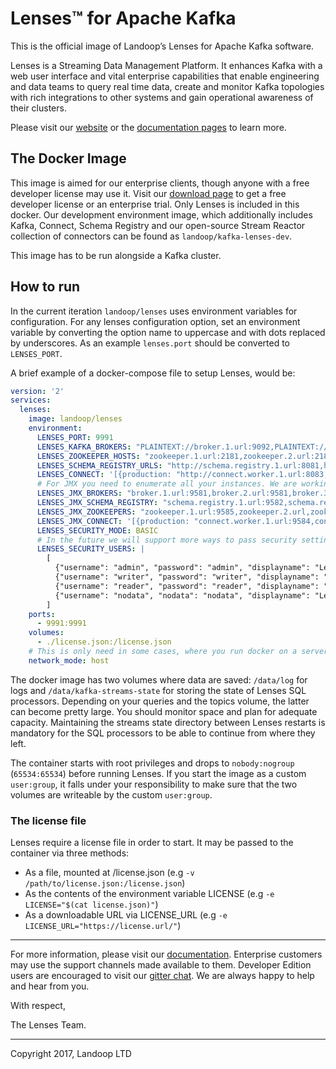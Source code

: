 # Lenses™ for Apache Kafka

This is the official image of Landoop’s Lenses for Apache Kafka software.

Lenses is a Streaming Data Management Platform. It enhances Kafka with a web user interface and vital enterprise capabilities that enable engineering and data teams to query real time data, create and monitor Kafka topologies with rich integrations to other systems and gain operational awareness of their clusters.

Please visit our [website](https://www.landoop.com/) or the [documentation pages](https://www.landoop.com/docs/lenses/lenses/) to learn more.


## The Docker Image

This image is aimed for our enterprise clients, though anyone with a free developer license may use it. Visit our [download page](https://www.landoop.com/downloads/) to get a free developer license or an enterprise trial.
Only Lenses is included in this docker. Our development environment image, which additionally includes Kafka, Connect, Schema Registry and our open-source Stream Reactor collection of connectors can be found as `landoop/kafka-lenses-dev`.

This image has to be run alongside a Kafka cluster.


## How to run

In the current iteration `landoop/lenses` uses environment variables for configuration. For any lenses configuration option, set an environment variable by converting the option name to uppercase and with dots replaced by underscores. As an example `lenses.port` should be converted to `LENSES_PORT`.

A brief example of a docker-compose file to setup Lenses, would be:

```yaml
version: '2'
services:
  lenses:
    image: landoop/lenses
    environment:
      LENSES_PORT: 9991
      LENSES_KAFKA_BROKERS: "PLAINTEXT://broker.1.url:9092,PLAINTEXT://broker.2.url:9092"
      LENSES_ZOOKEEPER_HOSTS: "zookeeper.1.url:2181,zookeeper.2.url:2181/znode"
      LENSES_SCHEMA_REGISTRY_URLS: "http://schema.registry.1.url:8081,http://schema.registry.2.url:8081"
      LENSES_CONNECT: '[{production: "http://connect.worker.1.url:8083,http://connect.worker.2.url:8083"}]'
      # For JMX you need to enumerate all your instances. We are working to improve this.
      LENSES_JMX_BROKERS: "broker.1.url:9581,broker.2.url:9581,broker.3.url:9581"
      LENSES_JMX_SCHEMA_REGISTRY: "schema.registry.1.url:9582,schema.registry.2.url:9582"
      LENSES_JMX_ZOOKEEPERS: "zookeeper.1.url:9585,zookeeper.2.url,zookeeper.1.url:9585,zookeeper.3.url:9585"
      LENSES_JMX_CONNECT: '[{production: "connect.worker.1.url:9584,connect.worker.2.url:9584,connect.worker.3.url:9584"}]'
      LENSES_SECURITY_MODE: BASIC
      # In the future we will support more ways to pass security settings.
      LENSES_SECURITY_USERS: |
        [
          {"username": "admin", "password": "admin", "displayname": "Lenses Admin", "roles": ["admin", "write", "read"]},
          {"username": "writer", "password": "writer", "displayname": "Lenses Writer", "roles": ["read", "write"]},
          {"username": "reader", "password": "reader", "displayname": "Lenses Reader", "roles": ["read"]},
          {"username": "nodata", "nodata": "nodata", "displayname": "Lenses NoData", "roles": ["nodata"]}
        ]
    ports:
      - 9991:9991
    volumes:
      - ./license.json:/license.json
    # This is only need in some cases, where you run docker on a server that also hosts a service from the Kafka cluster
    network_mode: host
```

The docker image has two volumes where data are saved: `/data/log` for logs and `/data/kafka-streams-state` for storing the state of Lenses SQL processors. Depending on your queries and the topics volume, the latter can become pretty large. You should monitor space and plan for adequate capacity. Maintaining the streams state directory between Lenses restarts is mandatory for the SQL processors to be able to continue from where they left.

The container starts with root privileges and drops to `nobody:nogroup` (`65534:65534`) before running Lenses. If you start the image as a custom `user:group`, it falls under your responsibility to make sure that the two volumes are writeable by the custom `user:group`.

### The license file

Lenses require a license file in order to start. It may be passed to the container via three methods:

- As a file, mounted at /license.json (e.g `-v /path/to/license.json:/license.json`)
- As the contents of the environment variable LICENSE (e.g `-e LICENSE="$(cat license.json)"`)
- As a downloadable URL via LICENSE_URL (e.g `-e LICENSE_URL="https://license.url/"`)

---

For more information, please visit our [documentation](https://www.landoop.com/docs/lenses/lenses). Enterprise customers may use the support channels made available to them. Developer Edition users are encouraged to visit our [gitter chat](https://gitter.im/Landoop/support). We are always happy to help and hear from you.

With respect,

The Lenses Team.

---

Copyright 2017, Landoop LTD
